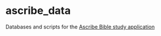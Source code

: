 # ascribe_data

Databases and scripts for the [Ascribe Bible study application](https://github.com/FishArmy100/bible_study_app_v2)

